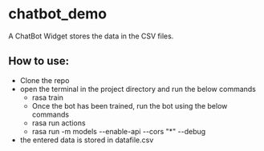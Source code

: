 # chatbot_demo

A ChatBot Widget stores the data in the CSV files.
## How to use:
* Clone the repo
* open the terminal in the project directory and run the below commands
    - rasa train
    - Once the bot has been trained, run the bot using the below commands
    - rasa run actions
    - rasa run -m models --enable-api --cors "*" --debug 
* the entered data is stored in datafile.csv